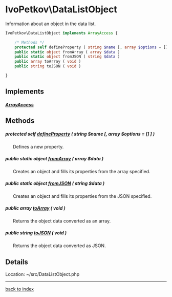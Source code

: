 # IvoPetkov\DataListObject

Information about an object in the data list.

```php
IvoPetkov\DataListObject implements ArrayAccess {

	/* Methods */
	protected self defineProperty ( string $name [, array $options = [] ] )
	public static object fromArray ( array $data )
	public static object fromJSON ( string $data )
	public array toArray ( void )
	public string toJSON ( void )

}
```

## Implements

##### [ArrayAccess](http://php.net/manual/en/class.arrayaccess.php)

## Methods

##### protected self [defineProperty](ivopetkov.datalistobject.defineproperty.method.md) ( string $name [, array $options = [] ] )

&nbsp;&nbsp;&nbsp;&nbsp;&nbsp;&nbsp;Defines a new property.

##### public static object [fromArray](ivopetkov.datalistobject.fromarray.method.md) ( array $data )

&nbsp;&nbsp;&nbsp;&nbsp;&nbsp;&nbsp;Creates an object and fills its properties from the array specified.

##### public static object [fromJSON](ivopetkov.datalistobject.fromjson.method.md) ( string $data )

&nbsp;&nbsp;&nbsp;&nbsp;&nbsp;&nbsp;Creates an object and fills its properties from the JSON specified.

##### public array [toArray](ivopetkov.datalistobject.toarray.method.md) ( void )

&nbsp;&nbsp;&nbsp;&nbsp;&nbsp;&nbsp;Returns the object data converted as an array.

##### public string [toJSON](ivopetkov.datalistobject.tojson.method.md) ( void )

&nbsp;&nbsp;&nbsp;&nbsp;&nbsp;&nbsp;Returns the object data converted as JSON.

## Details

Location: ~/src/DataListObject.php

---

[back to index](index.md)

